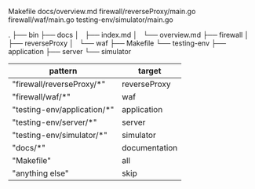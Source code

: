 


Makefile
docs/overview.md
firewall/reverseProxy/main.go
firewall/waf/main.go
testing-env/simulator/main.go



.
├── bin
├── docs
│   ├── index.md
│   └── overview.md
├── firewall
│   ├── reverseProxy
│   └── waf
├── Makefile
└── testing-env
    ├── application
    ├── server
    └── simulator


| pattern                     | target          |
|---------------------------- | --------------- |
| "firewall/reverseProxy/*"   |  reverseProxy   |
| "firewall/waf/*"            |  waf            |
| "testing-env/application/*" |  application    |
| "testing-env/server/*"      |  server         |
| "testing-env/simulator/*"   |  simulator      |
| "docs/*"                    |  documentation  |
| "Makefile"                  |  all            |
| "anything else"             |  skip           |

